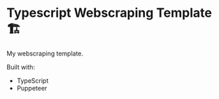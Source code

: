# Typescript Webscraping Template 🏗️

My webscraping template.

Built with:
- TypeScript
- Puppeteer
